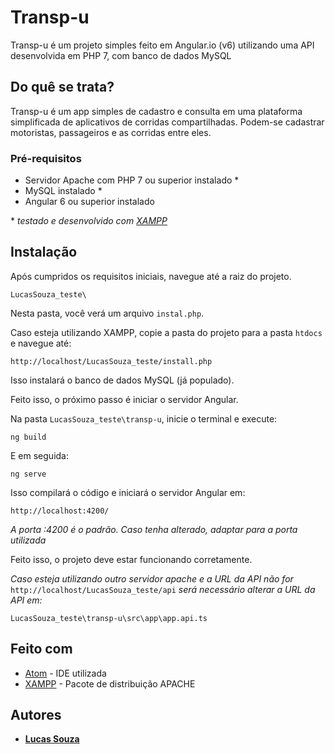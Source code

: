# Transp-u

Transp-u é um projeto simples feito em Angular.io (v6) utilizando uma API desenvolvida em PHP 7, com banco de dados MySQL

## Do quê se trata?

Transp-u é um app simples de cadastro e consulta em uma plataforma simplificada de aplicativos de corridas compartilhadas. Podem-se cadastrar motoristas, passageiros e as corridas entre eles.

### Pré-requisitos

* Servidor Apache com PHP 7 ou superior instalado *
* MySQL instalado *
* Angular 6 ou superior instalado

 \* *testado e desenvolvido com [XAMPP](https://www.apachefriends.org/download.html)*

## Instalação

Após cumpridos os requisitos iniciais, navegue até a raiz do projeto.


```
LucasSouza_teste\
```

Nesta pasta, você verá um arquivo ```instal.php```.

Caso esteja utilizando XAMPP, copie a pasta do projeto para a pasta ```htdocs``` e navegue até:


 ```
 http://localhost/LucasSouza_teste/install.php
 ```


Isso instalará o banco de dados MySQL (já populado).

Feito isso, o próximo passo é iniciar o servidor Angular.

Na pasta ```LucasSouza_teste\transp-u```, inicie o terminal e execute:


```
ng build
```


E em seguida:


```
ng serve
```


Isso compilará o código e iniciará o servidor Angular em:


```
http://localhost:4200/
```

*A porta :4200 é o padrão. Caso tenha alterado, adaptar para a porta utilizada*

Feito isso, o projeto deve estar funcionando corretamente.

*Caso esteja utilizando outro servidor apache e a URL da API não for* ```http://localhost/LucasSouza_teste/api``` *será necessário alterar a URL da API em:*


```
LucasSouza_teste\transp-u\src\app\app.api.ts
```



## Feito com

* [Atom](https://atom.io/) - IDE utilizada
* [XAMPP](https://www.apachefriends.org/download.html) - Pacote de distribuição APACHE

## Autores

* **[Lucas Souza](https://github.com/LucasPCS)**
